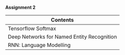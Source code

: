 **Assignment 2**

|Contents|
|---|
|Tensorflow Softmax|
|Deep Networks for Named Entity Recognition|
|RNN: Language Modelling|
